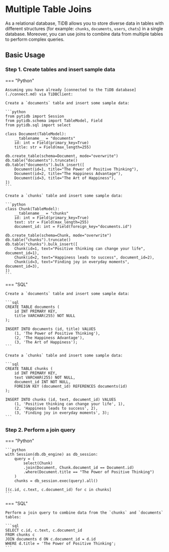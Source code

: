 # Multiple Table Joins

As a relational database, TiDB allows you to store diverse data in tables with different structures (for example: `chunks`, `documents`, `users`, `chats`) in a single database. Moreover, you can use joins to combine data from multiple tables to perform complex queries.

## Basic Usage


### Step 1. Create tables and insert sample data

=== "Python"

    Assuming you have already [connected to the TiDB database](./connect.md) via TiDBClient:

    Create a `documents` table and insert some sample data:

    ```python
    from pytidb import Session
    from pytidb.schema import TableModel, Field
    from pytidb.sql import select

    class Document(TableModel):
        __tablename__ = "documents"
        id: int = Field(primary_key=True)
        title: str = Field(max_length=255)

    db.create_table(schema=Document, mode="overwrite")
    db.table("documents").truncate()
    db.table("documents").bulk_insert([
        Document(id=1, title="The Power of Positive Thinking"),
        Document(id=2, title="The Happiness Advantage"),
        Document(id=3, title="The Art of Happiness"),
    ])
    ```

    Create a `chunks` table and insert some sample data:

    ```python
    class Chunk(TableModel):
        __tablename__ = "chunks"
        id: int = Field(primary_key=True)
        text: str = Field(max_length=255)
        document_id: int = Field(foreign_key="documents.id")

    db.create_table(schema=Chunk, mode="overwrite")
    db.table("chunks").truncate()
    db.table("chunks").bulk_insert([
        Chunk(id=1, text="Positive thinking can change your life", document_id=1),
        Chunk(id=2, text="Happiness leads to success", document_id=2),
        Chunk(id=3, text="Finding joy in everyday moments", document_id=3),
    ])
    ```

=== "SQL"

    Create a `documents` table and insert some sample data:

    ```sql
    CREATE TABLE documents (
        id INT PRIMARY KEY,
        title VARCHAR(255) NOT NULL
    );

    INSERT INTO documents (id, title) VALUES 
        (1, 'The Power of Positive Thinking'),
        (2, 'The Happiness Advantage'),
        (3, 'The Art of Happiness');
    ```

    Create a `chunks` table and insert some sample data:

    ```sql
    CREATE TABLE chunks (
        id INT PRIMARY KEY,
        text VARCHAR(255) NOT NULL,
        document_id INT NOT NULL,
        FOREIGN KEY (document_id) REFERENCES documents(id)
    );

    INSERT INTO chunks (id, text, document_id) VALUES 
        (1, 'Positive thinking can change your life', 1),
        (2, 'Happiness leads to success', 2),
        (3, 'Finding joy in everyday moments', 3);
    ```


### Step 2. Perform a join query

=== "Python"

    ```python
    with Session(db.db_engine) as db_session:
        query = (
            select(Chunk)
            .join(Document, Chunk.document_id == Document.id)
            .where(Document.title == "The Power of Positive Thinking")
        )
        chunks = db_session.exec(query).all()

    [(c.id, c.text, c.document_id) for c in chunks]
    ```

=== "SQL"

    Perform a join query to combine data from the `chunks` and `documents` tables:

    ```sql
    SELECT c.id, c.text, c.document_id
    FROM chunks c
    JOIN documents d ON c.document_id = d.id
    WHERE d.title = 'The Power of Positive Thinking';
    ```
